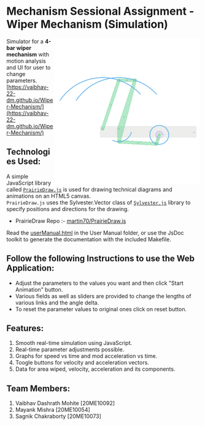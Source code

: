 # Mechanism Sessional Assignment - Wiper Mechanism (Simulation) 
<img src="https://github.com/vaibhav-22-dm/Wiper-Mechanism/blob/main/Images/Animated_GIF_11_13_2022_17_25_36.gif" align="right" style="display:inline;" width="380" >

Simulator for a **4-bar wiper mechanism** with motion analysis and UI for user to change parameters.<br>
[https://vaibhav-22-dm.github.io/Wiper-Mechanism/](https://vaibhav-22-dm.github.io/Wiper-Mechanism/)

## Technologies Used: 
A simple JavaScript library called [``PrairieDraw.js``](https://prairielearn.readthedocs.io/en/latest/PrairieDraw/) is used for drawing technical diagrams and animations on an HTML5 canvas. <br>
``PrairieDraw.js`` uses the Sylvester.Vector class of [``Sylvester.js``](http://sylvester.jcoglan.com/docs.html) library to specify positions and directions for the drawing.
<br>

- PrairieDraw Repo :- [martin70/PrairieDraw.js](https://github.com/martin70/PrairieDraw.js)

Read the [userManual.html](https://vaibhav-22-dm.github.io/Wiper-Mechanism/User%20Manual/userManual.html) in the User Manual folder, or use the JsDoc toolkit to generate the documentation with the included Makefile.

## Follow the following Instructions to use the Web Application:
- Adjust the parameters to the values you want and then click "Start Animation" button.
- Various fields as well as sliders are provided to change the lengths of various links and the angle delta.
- To reset the parameter values to original ones click on reset button.

## Features: 
1. Smooth real-time simulation using JavaScript.
2. Real-time parameter adjustments possible.
3. Graphs for speed vs time and mod acceleration vs time.
4. Toogle buttons for velocity and acceleration vectors.
5. Data for area wiped, velocity, acceleration and its components. 

## Team Members:
1. Vaibhav Dashrath Mohite [20ME10092]
2. Mayank Mishra [20ME10054]
3. Sagnik Chakraborty [20ME10073]